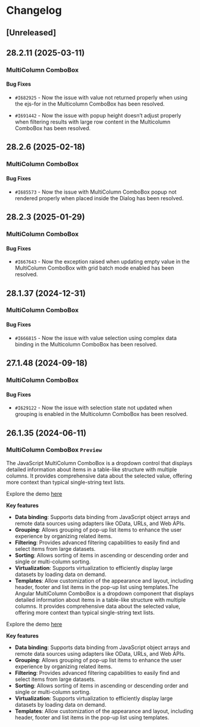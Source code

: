 # Changelog

## [Unreleased]

## 28.2.11 (2025-03-11)

### MultiColumn ComboBox

#### Bug Fixes

- `#I682925` - Now the issue with value not returned properly when using the ejs-for in the Multicolumn ComboBox has been resolved.

- `#I691442` - Now the issue with popup height doesn’t adjust properly when filtering results with large row content in the Multicolumn ComboBox has been resolved.

## 28.2.6 (2025-02-18)

### MultiColumn ComboBox

#### Bug Fixes

- `#I685573` - Now the issue with MultiColumn ComboBox popup not rendered properly when placed inside the Dialog has been resolved.

## 28.2.3 (2025-01-29)

### MultiColumn ComboBox

#### Bug Fixes

- `#I667643` - Now the exception raised when updating empty value in the MultiColumn ComboBox with grid batch mode enabled has been resolved.

## 28.1.37 (2024-12-31)

### MultiColumn ComboBox

#### Bug Fixes

- `#I666815` - Now the issue with value selection using complex data binding in the Multicolumn ComboBox has been resolved.

## 27.1.48 (2024-09-18)

### MultiColumn ComboBox

#### Bug Fixes

- `#I629122` - Now the issue with selection state not updated when grouping is enabled in the Multicolumn ComboBox has been resolved.

## 26.1.35 (2024-06-11)

### MultiColumn ComboBox `Preview`

The JavaScript MultiColumn ComboBox is a dropdown control that displays detailed information about items in a
table-like structure with multiple columns. It provides comprehensive data about the selected value, offering more
context than typical single-string text lists.

Explore the demo [here](https://ej2.syncfusion.com/demos/#/fluent2/multicolumn-combobox/default.html)

**Key features**

- **Data binding**: Supports data binding from JavaScript object arrays and remote data sources using adapters like OData, URLs, and Web APIs.
- **Grouping**: Allows grouping of pop-up list items to enhance the user experience by organizing related items.
- **Filtering**: Provides advanced filtering capabilities to easily find and select items from large datasets.
- **Sorting**: Allows sorting of items in ascending or descending order and single or multi-column sorting.
- **Virtualization**: Supports virtualization to efficiently display large datasets by loading data on demand.
- **Templates**: Allow customization of the appearance and layout, including header, footer and list items in the pop-up list using templates.The Angular MultiColumn ComboBox is a dropdown component that displays detailed information about items in a table-like structure with
multiple columns. It provides comprehensive data about the selected value, offering more context than typical single-string text lists.

Explore the demo [here](https://ej2.syncfusion.com/angular/demos/#/fluent2/multicolumn-combobox/default)

**Key features**

- **Data binding**: Supports data binding from JavaScript object arrays and remote data sources using adapters like OData, URLs, and Web APIs.
- **Grouping**: Allows grouping of pop-up list items to enhance the user experience by organizing related items.
- **Filtering**: Provides advanced filtering capabilities to easily find and select items from large datasets.
- **Sorting**: Allows sorting of items in ascending or descending order and single or multi-column sorting.
- **Virtualization**: Supports virtualization to efficiently display large datasets by loading data on demand.
- **Templates**: Allow customization of the appearance and layout, including header, footer and list items in the pop-up list using templates.